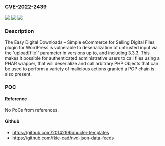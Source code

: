 ### [CVE-2022-2439](https://cve.mitre.org/cgi-bin/cvename.cgi?name=CVE-2022-2439)
![](https://img.shields.io/static/v1?label=Product&message=Easy%20Digital%20Downloads%20%E2%80%93%20eCommerce%20Payments%20and%20Subscriptions%20made%20easy&color=blue)
![](https://img.shields.io/static/v1?label=Version&message=*%3C%3D%203.3.3%20&color=brighgreen)
![](https://img.shields.io/static/v1?label=Vulnerability&message=CWE-502%20Deserialization%20of%20Untrusted%20Data&color=brighgreen)

### Description

The Easy Digital Downloads – Simple eCommerce for Selling Digital Files plugin for WordPress is vulnerable to deserialization of untrusted input via the 'upload[file]' parameter in versions up to, and including 3.3.3. This makes it possible for authenticated administrative users to call files using a PHAR wrapper, that will deserialize and call arbitrary PHP Objects that can be used to perform a variety of malicious actions granted a POP chain is also present.

### POC

#### Reference
No PoCs from references.

#### Github
- https://github.com/20142995/nuclei-templates
- https://github.com/fkie-cad/nvd-json-data-feeds

